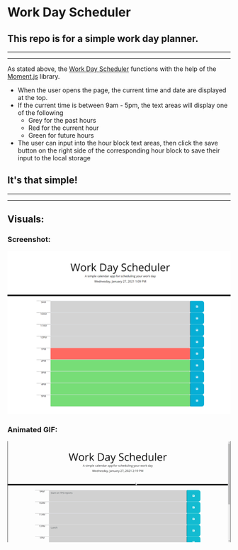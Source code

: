 # Work Day Scheduler
## This repo is for a simple work day planner.
---
---
As stated above, the [Work Day Scheduler](https://nathanjamis.github.io/WorkDayScheduler/) functions with the help of the [Moment.js](https://momentjs.com/) library.
* When the user opens the page, the current time and date are displayed at the top.
* If the current time is between 9am - 5pm, the text areas will display one of the following
    * Grey for the past hours
    * Red for the current hour
    * Green for future hours
* The user can input into the hour block text areas, then click the save button on the right side of the corresponding hour block to save their input to the local storage
## It's that simple!
---
---
## Visuals:
### Screenshot:
![Screenshot](https://github.com/NathanJamis/WorkDayScheduler/blob/main/Assets/Screenshot.png)
### Animated GIF:
![Gif](https://github.com/NathanJamis/WorkDayScheduler/blob/main/Assets/demo.gif)